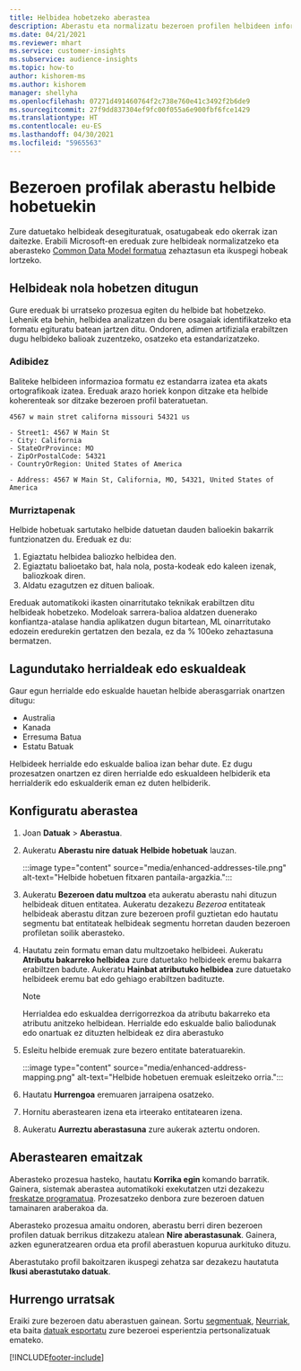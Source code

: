 ```yaml
---
title: Helbidea hobetzeko aberastea
description: Aberastu eta normalizatu bezeroen profilen helbideen informazioa Microsoft-en ereduekin.
ms.date: 04/21/2021
ms.reviewer: mhart
ms.service: customer-insights
ms.subservice: audience-insights
ms.topic: how-to
author: kishorem-ms
ms.author: kishorem
manager: shellyha
ms.openlocfilehash: 07271d491460764f2c738e760e41c3492f2b6de9
ms.sourcegitcommit: 27f9dd837304ef9fc00f055a6e900fbf6fce1429
ms.translationtype: HT
ms.contentlocale: eu-ES
ms.lasthandoff: 04/30/2021
ms.locfileid: "5965563"
---
```

# <a name="enrichment-of-customer-profiles-with-enhanced-addresses"></a>Bezeroen profilak aberastu helbide hobetuekin

Zure datuetako helbideak desegituratuak, osatugabeak edo okerrak izan daitezke. Erabili Microsoft-en ereduak zure helbideak normalizatzeko eta aberasteko [Common Data Model formatua](/common-data-model/schema/core/applicationcommon/address) zehaztasun eta ikuspegi hobeak lortzeko.

## <a name="how-we-enhance-addresses"></a>Helbideak nola hobetzen ditugun

Gure ereduak bi urratseko prozesua egiten du helbide bat hobetzeko. Lehenik eta behin, helbidea analizatzen du bere osagaiak identifikatzeko eta formatu egituratu batean jartzen ditu. Ondoren, adimen artifiziala erabiltzen dugu helbideko balioak zuzentzeko, osatzeko eta estandarizatzeko.

### <a name="example"></a>Adibidez

Baliteke helbideen informazioa formatu ez estandarra izatea eta akats ortografikoak izatea. Ereduak arazo horiek konpon ditzake eta helbide koherenteak sor ditzake bezeroen profil bateratuetan.

```Input
4567 w main stret californa missouri 54321 us
```

```Output
- Street1: 4567 W Main St
- City: California
- StateOrProvince: MO
- ZipOrPostalCode: 54321
- CountryOrRegion: United States of America

- Address: 4567 W Main St, California, MO, 54321, United States of America
```

### <a name="limitations"></a>Murriztapenak

Helbide hobetuak sartutako helbide datuetan dauden balioekin bakarrik funtzionatzen du. Ereduak ez du: 

1. Egiaztatu helbidea baliozko helbidea den.
2. Egiaztatu balioetako bat, hala nola, posta-kodeak edo kaleen izenak, baliozkoak diren.
3. Aldatu ezagutzen ez dituen balioak.

Ereduak automatikoki ikasten oinarritutako teknikak erabiltzen ditu helbideak hobetzeko. Modeloak sarrera-balioa aldatzen duenerako konfiantza-atalase handia aplikatzen dugun bitartean, ML oinarritutako edozein eredurekin gertatzen den bezala, ez da % 100eko zehaztasuna bermatzen.

## <a name="supported-countries-or-regions"></a>Lagundutako herrialdeak edo eskualdeak

Gaur egun herrialde edo eskualde hauetan helbide aberasgarriak onartzen ditugu: 

- Australia
- Kanada
- Erresuma Batua
- Estatu Batuak

Helbideek herrialde edo eskualde balioa izan behar dute. Ez dugu prozesatzen onartzen ez diren herrialde edo eskualdeen helbiderik eta herrialderik edo eskualderik eman ez duten helbiderik.

## <a name="configure-the-enrichment"></a>Konfiguratu aberastea

1. Joan **Datuak** > **Aberastua**.

1. Aukeratu **Aberastu nire datuak** **Helbide hobetuak** lauzan.

   :::image type="content" source="media/enhanced-addresses-tile.png" alt-text="Helbide hobetuen fitxaren pantaila-argazkia.":::

1. Aukeratu **Bezeroen datu multzoa** eta aukeratu aberastu nahi dituzun helbideak dituen entitatea. Aukeratu dezakezu *Bezeroa* entitateak helbideak aberastu ditzan zure bezeroen profil guztietan edo hautatu segmentu bat entitateak helbideak segmentu horretan dauden bezeroen profiletan soilik aberasteko.

1. Hautatu zein formatu eman datu multzoetako helbideei. Aukeratu **Atributu bakarreko helbidea** zure datuetako helbideek eremu bakarra erabiltzen badute. Aukeratu **Hainbat atributuko helbidea** zure datuetako helbideek eremu bat edo gehiago erabiltzen badituzte.

   > [!NOTE]
   > Herrialdea edo eskualdea derrigorrezkoa da atributu bakarreko eta atributu anitzeko helbidean. Herrialde edo eskualde balio baliodunak edo onartuak ez dituzten helbideak ez dira aberastuko

1.  Esleitu helbide eremuak zure bezero entitate bateratuarekin.

    :::image type="content" source="media/enhanced-address-mapping.png" alt-text="Helbide hobetuen eremuak esleitzeko orria.":::

1. Hautatu **Hurrengoa** eremuaren jarraipena osatzeko.

1. Hornitu aberastearen izena eta irteerako entitatearen izena.

1. Aukeratu **Aurreztu aberastasuna** zure aukerak aztertu ondoren.

## <a name="enrichment-results"></a>Aberastearen emaitzak

Aberasteko prozesua hasteko, hautatu **Korrika egin** komando barratik. Gainera, sistemak aberastea automatikoki exekutatzen utzi dezakezu [freskatze programatua](system.md#schedule-tab). Prozesatzeko denbora zure bezeroen datuen tamainaren araberakoa da.

Aberasteko prozesua amaitu ondoren, aberastu berri diren bezeroen profilen datuak berrikus ditzakezu atalean **Nire aberastasunak**. Gainera, azken eguneratzearen ordua eta profil aberastuen kopurua aurkituko dituzu.

Aberastutako profil bakoitzaren ikuspegi zehatza sar dezakezu hautatuta **Ikusi aberastutako datuak**.

## <a name="next-steps"></a>Hurrengo urratsak

Eraiki zure bezeroen datu aberastuen gainean. Sortu [segmentuak](segments.md), [Neurriak](measures.md), eta baita [datuak esportatu](export-destinations.md) zure bezeroei esperientzia pertsonalizatuak emateko.

[!INCLUDE[footer-include](../includes/footer-banner.md)]
